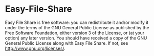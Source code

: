 Easy-File-Share
===============
Easy File Share is free software: you can redistribute it and/or modify it under the terms of the GNU General Public License as published by the Free Software Foundation, either version 3 of the License, or (at your option) any later version. You should have received a copy of the GNU General Public License along with Easy File Share. If not, see http://www.gnu.org/licenses/.
